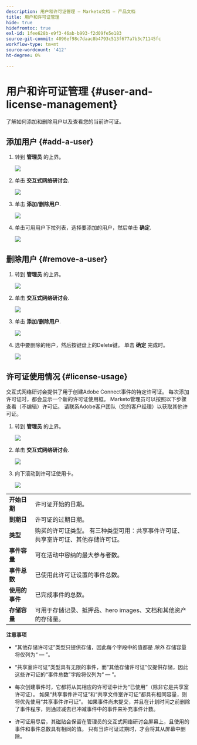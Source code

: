 ```yaml
---
description: 用户和许可证管理 — Marketo文档 — 产品文档
title: 用户和许可证管理
hide: true
hidefromtoc: true
exl-id: 1fee628b-e9f3-46ab-b993-f2d09fe5e183
source-git-commit: 4096ef98c7daac8b4793c513f677a7b3c71145fc
workflow-type: tm+mt
source-wordcount: '412'
ht-degree: 0%

---
```


# 用户和许可证管理 {#user-and-license-management}

了解如何添加和删除用户以及查看您的当前许可证。

## 添加用户 {#add-a-user}

1. 转到 **管理员** 的上界。

   ![](assets/user-and-license-management-1.png)

1. 单击 **交互式网络研讨会**.

   ![](assets/user-and-license-management-2.png)

1. 单击 **添加/删除用户**.

   ![](assets/user-and-license-management-3.png)

1. 单击可用用户下拉列表，选择要添加的用户，然后单击 **确定**.

   ![](assets/user-and-license-management-4.png)

## 删除用户 {#remove-a-user}

1. 转到 **管理员** 的上界。

   ![](assets/user-and-license-management-5.png)

1. 单击 **交互式网络研讨会**.

   ![](assets/user-and-license-management-6.png)

1. 单击 **添加/删除用户**.

   ![](assets/user-and-license-management-7.png)

1. 选中要删除的用户，然后按键盘上的Delete键。 单击 **确定** 完成时。

   ![](assets/user-and-license-management-8.png)

## 许可证使用情况 {#license-usage}

交互式网络研讨会提供了用于创建Adobe Connect事件的特定许可证。 每次添加许可证时，都会显示一个新的许可证使用框。 Marketo管理员可以按照以下步骤查看（不编辑）许可证。 请联系Adobe客户团队（您的客户经理）以获取其他许可证。

1. 转到 **管理员** 的上界。

   ![](assets/user-and-license-management-9.png)

1. 单击 **交互式网络研讨会**.

   ![](assets/user-and-license-management-10.png)

1. 向下滚动到许可证使用卡。

   ![](assets/user-and-license-management-11.png)

<table> 
  <tr> 
   <td><b>开始日期</b></td>
   <td>许可证开始的日期。</td>
  </tr>
  <tr> 
   <td><b>到期日</b></td>
   <td>许可证的过期日期。</td>
  </tr>
  <tr> 
   <td><b>类型</b></td>
   <td>购买的许可证类型。 有三种类型可用：共享事件许可证、共享室许可证、其他存储许可证。</td>
  </tr>
  <tr> 
   <td><b>事件容量</b></td>
   <td>可在活动中容纳的最大参与者数。</td>
  </tr>
  <tr> 
   <td><b>事件总数</b></td>
   <td>已使用此许可证设置的事件总数。</td>
  </tr>
  <tr> 
   <td><b>使用的事件</b></td>
   <td>已完成事件的总数。</td>
  </tr>
  <tr> 
   <td><b>存储容量</b></td>
   <td>可用于存储记录、抵押品、hero images、文档和其他资产的存储量。</td>
  </tr>
  </tbody>
</table>

**注意事项**

* “其他存储许可证”类型只提供存储，因此每个字段中的值都是 _除外_ 存储容量将仅列为“ — ”。

* “共享室许可证”类型具有无限的事件，而“其他存储许可证”仅提供存储，因此这些许可证的“事件总数”字段将仅列为“ — ”。

* 每次创建事件时，它都将从其相应的许可证中计为“已使用”（除非它是共享室许可证）。 如果“共享事件许可证”和“共享文件室许可证”都具有相同容量，则将优先使用“共享事件许可证”。 如果事件尚未提交，并且在计划时间之前删除了事件程序，则通过减去已冲减事件中的事件来补充事件计数。

* 许可证用尽后，其磁贴会保留在管理员的交互式网络研讨会屏幕上，且使用的事件和事件总数具有相同的值。 只有当许可证过期时，才会将其从屏幕中删除。

